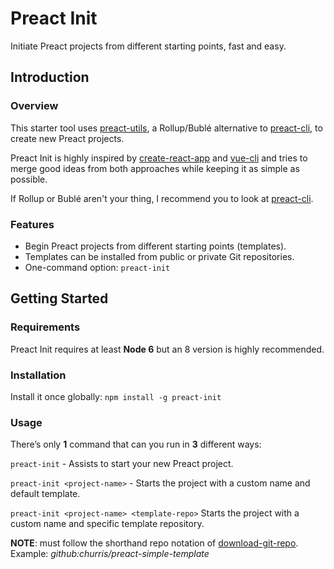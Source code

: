 # Preact Init
Initiate Preact projects from different starting points, fast and easy.

## Introduction
### Overview
This starter tool uses [preact-utils](https://github.com/churris/preact-utils), a Rollup/Bublé alternative to [preact-cli](https://github.com/developit/preact-cli), to create new Preact projects.

Preact Init is highly inspired by [create-react-app](https://github.com/facebookincubator/create-react-app) and [vue-cli](https://github.com/vuejs/vue-cli) and tries to merge good ideas from both approaches while keeping it as simple as possible.

If Rollup or Bublé aren't your thing, I recommend you to look at [preact-cli](https://github.com/developit/preact-cli).

### Features
* Begin Preact projects from different starting points (templates).
* Templates can be installed from public or private Git repositories.
* One-command option: `preact-init`

## Getting Started
### Requirements
Preact Init requires at least **Node 6** but an 8 version is highly recommended.

### Installation
Install it once globally:
`npm install -g preact-init`

### Usage
There’s only **1** command that can you run in **3** different ways:

`preact-init` - Assists to start your new Preact project.

`preact-init <project-name>` - Starts the project with a custom name and default template.

`preact-init <project-name> <template-repo>` Starts the project with a custom name and specific template repository.

**NOTE**: <template-repo> must follow the shorthand repo notation of [download-git-repo](https://github.com/flipxfx/download-git-repo). Example: *github:churris/preact-simple-template*
